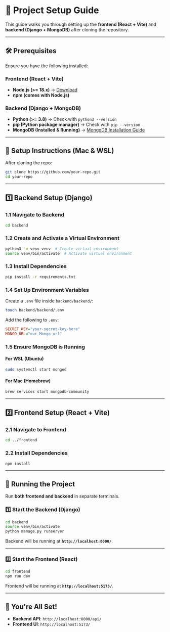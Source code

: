# 🚀 Project Setup Guide

This guide walks you through setting up the **frontend (React + Vite)** and **backend (Django + MongoDB)** after cloning the repository.

---

## 🛠 **Prerequisites**
Ensure you have the following installed:

### **Frontend (React + Vite)**
- **Node.js (>= 18.x)** → [Download](https://nodejs.org/)
- **npm (comes with Node.js)**

### **Backend (Django + MongoDB)**
- **Python (>= 3.8)** → Check with `python3 --version`
- **pip (Python package manager)** → Check with `pip --version`
- **MongoDB (Installed & Running)** → [MongoDB Installation Guide](https://www.mongodb.com/docs/manual/installation/)

---

## 🔧 **Setup Instructions (Mac & WSL)**
After cloning the repo:

```sh
git clone https://github.com/your-repo.git
cd your-repo
```

---

## **1️⃣ Backend Setup (Django)**
### **1.1 Navigate to Backend**
```sh
cd backend
```

### **1.2 Create and Activate a Virtual Environment**
```sh
python3 -m venv venv  # Create virtual environment
source venv/bin/activate  # Activate virtual environment
```

### **1.3 Install Dependencies**
```sh
pip install -r requirements.txt
```

### **1.4 Set Up Environment Variables**
Create a `.env` file inside `backend/backend/`:
```sh
touch backend/backend/.env
```
Add the following to `.env`:
```ini
SECRET_KEY="your-secret-key-here"
MONGO_URL="our Mongo url"
```

### **1.5 Ensure MongoDB is Running**
#### **For WSL (Ubuntu)**
```sh
sudo systemctl start mongod
```

#### **For Mac (Homebrew)**
```sh
brew services start mongodb-community
```

---

## **2️⃣ Frontend Setup (React + Vite)**
### **2.1 Navigate to Frontend**
```sh
cd ../frontend
```

### **2.2 Install Dependencies**
```sh
npm install
```

---

## 🚀 **Running the Project**
Run **both frontend and backend** in separate terminals.

### **1️⃣ Start the Backend (Django)**
```sh
cd backend
source venv/bin/activate
python manage.py runserver
```
Backend will be running at **`http://localhost:8000/`**.

---

### **2️⃣ Start the Frontend (React)**
```sh
cd frontend
npm run dev
```
Frontend will be running at **`http://localhost:5173/`**.

---

## 🎯 **You're All Set!**
- **Backend API**: `http://localhost:8000/api/`
- **Frontend UI**: `http://localhost:5173/`
